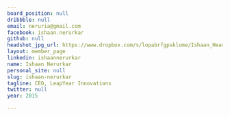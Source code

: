 ```yaml
---
board_position: null
dribbble: null
email: neruria@gmail.com
facebook: ishaan.nerurkar
github: null
headshot_jpg_url: https://www.dropbox.com/s/lopabrfgpsklome/Ishaan_Headshot_B%26W.jpg?dl=0
layout: member_page
linkedin: ishaannerurkar
name: Ishaan Nerurkar
personal_site: null
slug: ishaan-nerurkar
tagline: CEO, LeapYear Innovations
twitter: null
year: 2015

---
```

